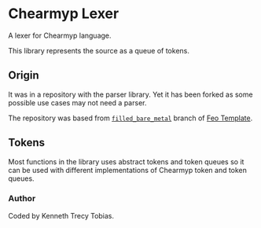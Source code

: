 # Chearmyp Lexer
A lexer for Chearmyp language.

This library represents the source as a queue of tokens.

## Origin
It was in a repository with the parser library. Yet it has been forked as some possible use cases
may not need a parser.

The repository was based from [`filled_bare_metal`] branch of [Feo Template].

## Tokens
Most functions in the library uses abstract tokens and token queues so it can be used with different
implementations of Chearmyp token and token queues.

### Author
Coded by Kenneth Trecy Tobias.

[`filled_bare_metal`]: https://github.com/KennethTrecy/feo_template/tree/filled_bare_metal
[Feo Template]: https://github.com/KennethTrecy/feo_template
